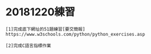 # 20181220練習
```
[1]完成底下網址的51題練習[要交簡報]
https://www.w3schools.com/python/python_exercises.asp

[2]完成C語言指標作業

```

